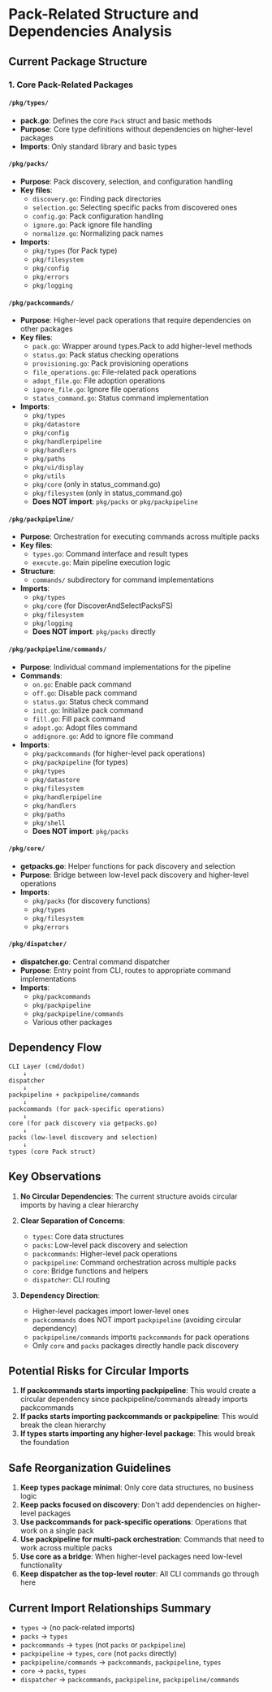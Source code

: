 # Pack-Related Structure and Dependencies Analysis

## Current Package Structure

### 1. Core Pack-Related Packages

#### `/pkg/types/`
- **pack.go**: Defines the core `Pack` struct and basic methods
- **Purpose**: Core type definitions without dependencies on higher-level packages
- **Imports**: Only standard library and basic types

#### `/pkg/packs/`
- **Purpose**: Pack discovery, selection, and configuration handling
- **Key files**:
  - `discovery.go`: Finding pack directories
  - `selection.go`: Selecting specific packs from discovered ones
  - `config.go`: Pack configuration handling
  - `ignore.go`: Pack ignore file handling
  - `normalize.go`: Normalizing pack names
- **Imports**: 
  - `pkg/types` (for Pack type)
  - `pkg/filesystem`
  - `pkg/config`
  - `pkg/errors`
  - `pkg/logging`

#### `/pkg/packcommands/`
- **Purpose**: Higher-level pack operations that require dependencies on other packages
- **Key files**:
  - `pack.go`: Wrapper around types.Pack to add higher-level methods
  - `status.go`: Pack status checking operations
  - `provisioning.go`: Pack provisioning operations
  - `file_operations.go`: File-related pack operations
  - `adopt_file.go`: File adoption operations
  - `ignore_file.go`: Ignore file operations
  - `status_command.go`: Status command implementation
- **Imports**:
  - `pkg/types`
  - `pkg/datastore`
  - `pkg/config`
  - `pkg/handlerpipeline`
  - `pkg/handlers`
  - `pkg/paths`
  - `pkg/ui/display`
  - `pkg/utils`
  - `pkg/core` (only in status_command.go)
  - `pkg/filesystem` (only in status_command.go)
  - **Does NOT import**: `pkg/packs` or `pkg/packpipeline`

#### `/pkg/packpipeline/`
- **Purpose**: Orchestration for executing commands across multiple packs
- **Key files**:
  - `types.go`: Command interface and result types
  - `execute.go`: Main pipeline execution logic
- **Structure**:
  - `commands/` subdirectory for command implementations
- **Imports**:
  - `pkg/types`
  - `pkg/core` (for DiscoverAndSelectPacksFS)
  - `pkg/filesystem`
  - `pkg/logging`
  - **Does NOT import**: `pkg/packs` directly

#### `/pkg/packpipeline/commands/`
- **Purpose**: Individual command implementations for the pipeline
- **Commands**:
  - `on.go`: Enable pack command
  - `off.go`: Disable pack command
  - `status.go`: Status check command
  - `init.go`: Initialize pack command
  - `fill.go`: Fill pack command
  - `adopt.go`: Adopt files command
  - `addignore.go`: Add to ignore file command
- **Imports**:
  - `pkg/packcommands` (for higher-level pack operations)
  - `pkg/packpipeline` (for types)
  - `pkg/types`
  - `pkg/datastore`
  - `pkg/filesystem`
  - `pkg/handlerpipeline`
  - `pkg/handlers`
  - `pkg/paths`
  - `pkg/shell`
  - **Does NOT import**: `pkg/packs`

#### `/pkg/core/`
- **getpacks.go**: Helper functions for pack discovery and selection
- **Purpose**: Bridge between low-level pack discovery and higher-level operations
- **Imports**:
  - `pkg/packs` (for discovery functions)
  - `pkg/types`
  - `pkg/filesystem`
  - `pkg/errors`

#### `/pkg/dispatcher/`
- **dispatcher.go**: Central command dispatcher
- **Purpose**: Entry point from CLI, routes to appropriate command implementations
- **Imports**:
  - `pkg/packcommands`
  - `pkg/packpipeline`
  - `pkg/packpipeline/commands`
  - Various other packages

## Dependency Flow

```
CLI Layer (cmd/dodot)
    ↓
dispatcher
    ↓
packpipeline + packpipeline/commands
    ↓
packcommands (for pack-specific operations)
    ↓
core (for pack discovery via getpacks.go)
    ↓
packs (low-level discovery and selection)
    ↓
types (core Pack struct)
```

## Key Observations

1. **No Circular Dependencies**: The current structure avoids circular imports by having a clear hierarchy
2. **Clear Separation of Concerns**:
   - `types`: Core data structures
   - `packs`: Low-level pack discovery and selection
   - `packcommands`: Higher-level pack operations
   - `packpipeline`: Command orchestration across multiple packs
   - `core`: Bridge functions and helpers
   - `dispatcher`: CLI routing

3. **Dependency Direction**:
   - Higher-level packages import lower-level ones
   - `packcommands` does NOT import `packpipeline` (avoiding circular dependency)
   - `packpipeline/commands` imports `packcommands` for pack operations
   - Only `core` and `packs` packages directly handle pack discovery

## Potential Risks for Circular Imports

1. **If packcommands starts importing packpipeline**: This would create a circular dependency since packpipeline/commands already imports packcommands
2. **If packs starts importing packcommands or packpipeline**: This would break the clean hierarchy
3. **If types starts importing any higher-level package**: This would break the foundation

## Safe Reorganization Guidelines

1. **Keep types package minimal**: Only core data structures, no business logic
2. **Keep packs focused on discovery**: Don't add dependencies on higher-level packages
3. **Use packcommands for pack-specific operations**: Operations that work on a single pack
4. **Use packpipeline for multi-pack orchestration**: Commands that need to work across multiple packs
5. **Use core as a bridge**: When higher-level packages need low-level functionality
6. **Keep dispatcher as the top-level router**: All CLI commands go through here

## Current Import Relationships Summary

- `types` → (no pack-related imports)
- `packs` → `types`
- `packcommands` → `types` (not `packs` or `packpipeline`)
- `packpipeline` → `types`, `core` (not `packs` directly)
- `packpipeline/commands` → `packcommands`, `packpipeline`, `types`
- `core` → `packs`, `types`
- `dispatcher` → `packcommands`, `packpipeline`, `packpipeline/commands`